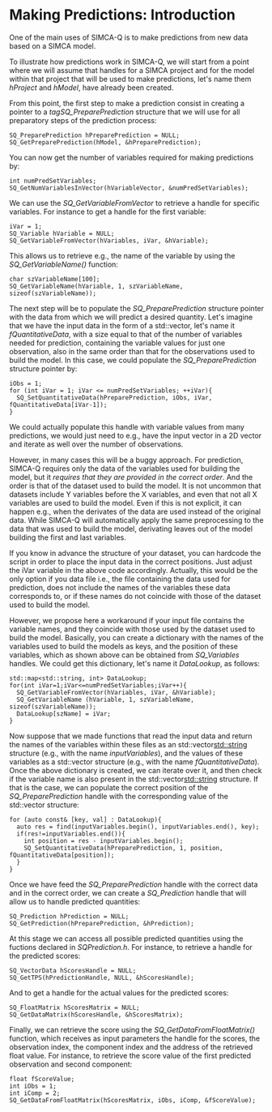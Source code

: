 # Making Predictions: Introduction

One of the main uses of SIMCA-Q is to make predictions from new data based on a SIMCA model.

To illustrate how predictions work in SIMCA-Q, we will start from a point where we will assume that handles for a SIMCA project and for the model within that project that will be used to make predictions, let's name them *hProject* and *hModel*, have already been created.

From this point, the first step to make a prediction consist in creating a pointer to a *tagSQ_PreparePrediction* structure that we will use for all preparatory steps of the prediction process:
```
SQ_PreparePrediction hPreparePrediction = NULL;
SQ_GetPreparePrediction(hModel, &hPreparePrediction);
```

You can now get the number of variables required for making predictions by:
```
int numPredSetVariables;
SQ_GetNumVariablesInVector(hVariableVector, &numPredSetVariables);
```

We can use the *SQ_GetVariableFromVector* to retrieve a handle for specific variables. For instance to get a handle for the first variable:
```
iVar = 1;
SQ_Variable hVariable = NULL;
SQ_GetVariableFromVector(hVariables, iVar, &hVariable);
```

This allows us to retrieve e.g., the name of the variable by using the *SQ_GetVariableName()* function:
```
char szVariableName[100];
SQ_GetVariableName(hVariable, 1, szVariableName, sizeof(szVariableName));
```

The next step will be to populate the *SQ_PreparePrediction* structure pointer with the data from which we will predict a desired quantity. Let's imagine that we have the input data in the form of a std::vector<float>, let's name it *fQuantitativeData*, with a size equal to that of the number of variables needed for prediction, containing the variable values for just one observation, also in the same order than that for the observations used to build the model. In this case, we could populate the *SQ_PreparePrediction* structure pointer by:

```
iObs = 1;
for (int iVar = 1; iVar <= numPredSetVariables; ++iVar){
  SQ_SetQuantitativeData(hPreparePrediction, iObs, iVar, fQuantitativeData[iVar-1]);
}
```

We could actually populate this handle with variable values from many predictions, we would just need to e.g., have the input vector in a 2D vector and iterate as well over the number of observations.

However, in many cases this will be a buggy approach. For prediction, SIMCA-Q requires only the data of the variables used for building the model, but it *requires that they are provided in the correct order*. And the order is that of the dataset used to build the model. It is not uncommon that datasets include Y variables before the X variables, and even that not all X variables are used to build the model. Even if this is not explicit, it can happen e.g., when the derivates of the data are used instead of the original data. While SIMCA-Q will automatically apply the same preprocessing to the data that was used to build the model, derivating leaves out of the model building the first and last variables.

If you know in advance the structure of your dataset, you can hardcode the script in order to place the input data in the correct positions. Just adjust the iVar variable in the above code accordingly. Actually, this would be the only option if you data file i.e., the file containing the data used for prediction, does not include the names of the variables these data corresponds to, or if these names do not coincide with those of the dataset used to build the model.

However, we propose here a workaround if your input file contains the variable names, and they coincide with those used by the dataset used to build the model. Basically, you can create a dictionary with the names of the variables used to build the models as keys, and the position of these variables, which as shown above can be obtained from *SQ_Variables* handles. We could get this dictionary, let's name it *DataLookup*, as follows:
```
std::map<std::string, int> DataLookup;
for(int iVar=1;iVar<=numPredSetVariables;iVar++){
  SQ_GetVariableFromVector(hVariables, iVar, &hVariable);
  SQ_GetVariableName (hVariable, 1, szVariableName, sizeof(szVariableName));
  DataLookup[szName] = iVar;
}
```

Now suppose that we made functions that read the input data and return the names of the variables within these files as an std::vector<std::string> structure (e.g., with the name *inputVariables*), and the values of these variables as a std::vector<float> structure (e.g., with the name *fQuantitativeData*). Once the above dictionary is created, we can iterate over it, and then check if the variable name is also present in the std::vector<std::string> structure. If that is the case, we can populate the correct position of the *SQ_PreparePrediction* handle with the corresponding value of the std::vector<float> structure:
```
for (auto const& [key, val] : DataLookup){
  auto res = find(inputVariables.begin(), inputVariables.end(), key);
  if(res!=inputVariables.end()){
    int position = res - inputVariables.begin();
    SQ_SetQuantitativeData(hPreparePrediction, 1, position, fQuantitativeData[position]);
  }
}
```

Once we have feed the *SQ_PreparePrediction* handle with the correct data and in the correct order, we can create a *SQ_Prediction* handle that will allow us to handle predicted quantities:
```
SQ_Prediction hPrediction = NULL;
SQ_GetPrediction(hPreparePrediction, &hPrediction);
```

At this stage we can access all possible predicted quantities using the fuctions declared in *SQPrediction.h*. For instance, to retrieve a handle for the predicted scores:
```
SQ_VectorData hScoresHandle = NULL;
SQ_GetTPS(hPredictionHandle, NULL, &hScoresHandle);
```

And to get a handle for the actual values for the predicted scores:
```
SQ_FloatMatrix hScoresMatrix = NULL;
SQ_GetDataMatrix(hScoresHandle, &hScoresMatrix);
```

Finally, we can retrieve the score using the *SQ_GetDataFromFloatMatrix()* function, which receives as input parameters the handle for the scores, the observation index, the component index and the address of the retrieved float value. For instance, to retrieve the score value of the first predicted observation and second component:
```
float fScoreValue;
int iObs = 1;
int iComp = 2;
SQ_GetDataFromFloatMatrix(hScoresMatrix, iObs, iComp, &fScoreValue);
```